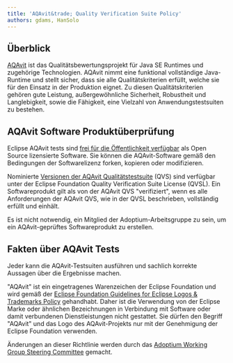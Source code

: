 ```yaml
---
title: 'AQAvit&trade; Quality Verification Suite Policy'
authors: gdams, HanSolo
---
```


## Überblick

[AQAvit](https://projects.eclipse.org/projects/adoptium.aqavit)
ist das Qualitätsbewertungsprojekt für Java SE Runtimes und zugehörige Technologien. AQAvit nimmt eine funktional vollständige Java-Runtime und stellt sicher, dass sie alle Qualitätskriterien erfüllt, welche sie für den Einsatz in der Produktion eignet.
Zu diesen Qualitätskriterien gehören gute Leistung, außergewöhnliche Sicherheit, Robustheit und Langlebigkeit, sowie die Fähigkeit, eine Vielzahl von Anwendungstestsuiten zu bestehen.

## AQAvit Software Produktüberprüfung

Eclipse AQAvit tests sind
[frei für die Öffentlichkeit verfügbar](https://projects.eclipse.org/projects/adoptium.aqavit/developer) als Open Source lizensierte Software. Sie können die AQAvit-Software gemäß den Bedingungen der Softwarelizenz forken, kopieren oder modifizieren.

Nominierte
[Versionen der AQAvit Qualitätstestsuite](https://github.com/adoptium/aqa-tests/releases)
(QVS) sind verfügbar unter der Eclipse Foundation Quality Verification Suite License (QVSL). Ein Softwareprodukt gilt als von der AQAvit QVS "verifiziert", wenn es alle Anforderungen der AQAvit QVS, wie in der QVSL beschrieben, vollständig erfüllt und einhält.

Es ist nicht notwendig, ein Mitglied der Adoptium-Arbeitsgruppe zu sein, um ein AQAvit-geprüftes Softwareprodukt zu erstellen.

## Fakten über AQAvit Tests

Jeder kann die AQAvit-Testsuiten ausführen und sachlich korrekte Aussagen über die Ergebnisse machen.

"AQAvit" ist ein eingetragenes Warenzeichen der Eclipse Foundation und wird gemäß der [Eclipse Foundation Guidelines for Eclipse Logos & Trademarks Policy](https://www.eclipse.org/legal/logo_guidelines.php) gehandhabt.
Daher ist die Verwendung von der Eclipse Marke oder ähnlichen Bezeichnungen in Verbindung mit Software oder damit verbundenen Dienstleistungen nicht gestattet. Sie dürfen den Begriff "AQAvit" und das Logo des AQAvit-Projekts
nur mit der Genehmigung der Eclipse Foundation verwenden.

Änderungen an dieser Richtlinie werden durch das [Adoptium Working Group Steering Committee](/members) gemacht.
